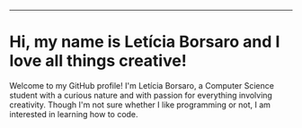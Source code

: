 <!-- - 👋 Hi, I’m @leticiaborsaro
- 👀 I’m interested in anything creative!
- 🌱 I’m currently studying Computer Science in UniCEUB

<!---
leticiaborsaro/leticiaborsaro is a ✨ special ✨ repository because its `README.md` (this file) appears on your GitHub profile.
You can click the Preview link to take a look at your changes.
--->



---

# Hi, my name is Letícia Borsaro and I love all things creative!

Welcome to my GitHub profile! I'm Letícia Borsaro, a Computer Science student with a curious nature and with passion for everything involving creativity. Though I'm not sure whether I like programming or not, I am interested in learning how to code.
